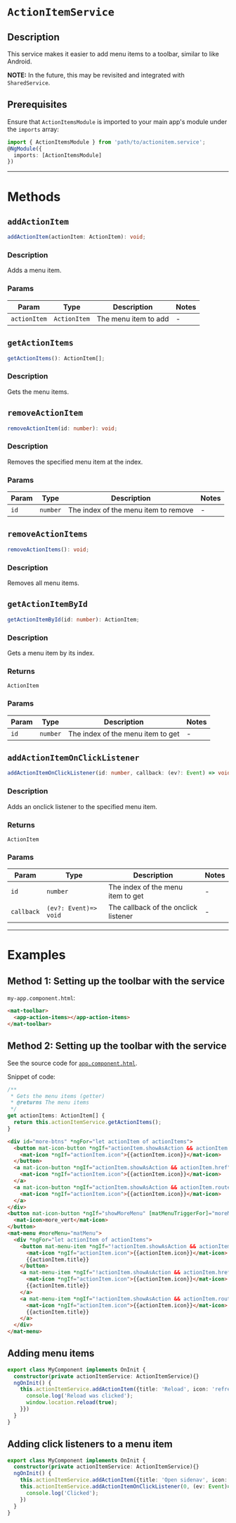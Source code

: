 # `ActionItemService`

## Description

This service makes it easier to add menu items to a toolbar, similar to like Android.

**NOTE:** In the future, this may be revisited and integrated with `SharedService`.

## Prerequisites

Ensure that `ActionItemsModule` is imported to your main app's module under the `imports` array:

```typescript
import { ActionItemsModule } from 'path/to/actionitem.service';
@NgModule({
  imports: [ActionItemsModule]
})
```

---

# Methods

## `addActionItem`

```typescript
addActionItem(actionItem: ActionItem): void;
```

<!-- start-enclose-content -->

### Description

Adds a menu item.


### Params

Param | Type | Description | Notes
---|---|---|---
`actionItem` | `ActionItem` | The menu item to add | -

<!-- end-enclose-content -->


## `getActionItems`

```typescript
getActionItems(): ActionItem[];
```

<!-- start-enclose-content -->

### Description

Gets the menu items.

<!-- end-enclose-content -->


## `removeActionItem`

```typescript
removeActionItem(id: number): void;
```

<!-- start-enclose-content -->

### Description

Removes the specified menu item at the index.


### Params

Param | Type | Description | Notes
---|---|---|---
`id` | `number` | The index of the menu item to remove | -
<!-- end-enclose-content -->

## `removeActionItems`

```typescript
removeActionItems(): void;
```

<!-- start-enclose-content -->

### Description

Removes all menu items.
<!-- end-enclose-content -->

## `getActionItemById`

```typescript
getActionItemById(id: number): ActionItem;
```
<!-- start-enclose-content -->

### Description

Gets a menu item by its index.

### Returns

`ActionItem`

### Params

Param | Type | Description | Notes
---|---|---|---
`id` | `number` | The index of the menu item to get | -
<!-- end-enclose-content -->

## `addActionItemOnClickListener`

```typescript
addActionItemOnClickListener(id: number, callback: (ev?: Event) => void): void;
```
<!-- start-enclose-content -->

### Description

Adds an onclick listener to the specified menu item.

### Returns

`ActionItem`

### Params

Param | Type | Description | Notes
---|---|---|---
`id` | `number` | The index of the menu item to get | -
`callback` | `(ev?: Event)=> void` | The callback of the onclick listener | -
<!-- end-enclose-content -->

---

# Examples

<!-- start-enclose-content -->

## Method 1: Setting up the toolbar with the service

`my-app.component.html`:

```html
<mat-toolbar>
  <app-action-items></app-action-items>
</mat-toolbar>
```

## Method 2: Setting up the toolbar with the service

See the source code for [`app.component.html`](https://github.com/EdricChan03/rss-reader/blob/src/app/app.component.html).

Snippet of code:

```typescript
/**
 * Gets the menu items (getter)
 * @returns The menu items
 */
get actionItems: ActionItem[] {
  return this.actionItemService.getActionItems();
}
```

```html
<div id="more-btns" *ngFor="let actionItem of actionItems">
  <button mat-icon-button *ngIf="actionItem.showAsAction && actionItem.href == null" (click)="actionItem.onClickListener($event)" [matTooltip]="actionItem.title">
    <mat-icon *ngIf="actionItem.icon">{{actionItem.icon}}</mat-icon>
  </button>
  <a mat-icon-button *ngIf="actionItem.showAsAction && actionItem.href" [href]="actionItem.href" [matTooltip]="actionItem.title">
    <mat-icon *ngIf="actionItem.icon">{{actionItem.icon}}</mat-icon>
  </a>
  <a mat-icon-button *ngIf="actionItem.showAsAction && actionItem.routerLink" [routerLink]="[actionItem.routerLink]" [matTooltip]="actionItem.title">
    <mat-icon *ngIf="actionItem.icon">{{actionItem.icon}}</mat-icon>
  </a>
</div>
<button mat-icon-button *ngIf="showMoreMenu" [matMenuTriggerFor]="moreMenu">
  <mat-icon>more_vert</mat-icon>
</button>
<mat-menu #moreMenu="matMenu">
  <div *ngFor="let actionItem of actionItems">
    <button mat-menu-item *ngIf="!actionItem.showAsAction && actionItem.href == null">
      <mat-icon *ngIf="actionItem.icon">{{actionItem.icon}}</mat-icon>
      {{actionItem.title}}
    </button>
    <a mat-menu-item *ngIf="!actionItem.showAsAction && actionItem.href" [href]="actionItem.href">
      <mat-icon *ngIf="actionItem.icon">{{actionItem.icon}}</mat-icon>
      {{actionItem.title}}
    </a>
    <a mat-menu-item *ngIf="!actionItem.showAsAction && actionItem.routerLink" [routerLink]="[actionItem.routerLink]">
      <mat-icon *ngIf="actionItem.icon">{{actionItem.icon}}</mat-icon>
      {{actionItem.title}}
    </a>
  </div>
</mat-menu>
```

## Adding menu items

```typescript
export class MyComponent implements OnInit {
  constructor(private actionItemService: ActionItemService){}
  ngOnInit() {
    this.actionItemService.addActionItem({title: 'Reload', icon: 'refresh', onClickListener: (ev: Event) => {
      console.log('Reload was clicked');
      window.location.reload(true);
    }})
  }
}
```

## Adding click listeners to a menu item

```typescript
export class MyComponent implements OnInit {
  constructor(private actionItemService: ActionItemService){}
  ngOnInit() {
    this.actionItemService.addActionItem({title: 'Open sidenav', icon: 'menu'});
    this.actionItemService.addActionItemOnClickListener(0, (ev: Event)=> {
      console.log('Clicked');
    })
  }
}
```

<!-- end-enclose-content -->
